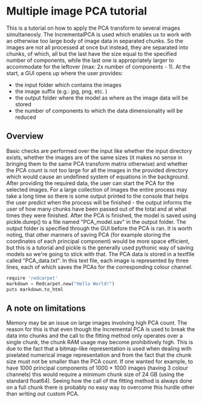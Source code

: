 # Multiple image PCA tutorial
This is a tutorial on how to apply the PCA transform to several images simultaneosly. The IncrementalPCA is used which enables us to work with an otherwise too large body of image data in separated chunks. So the images are not all processed at once but instead, they are separated into chunks, of which, all but the last have the size equal to the specified number of components, while the last one is appropriately larger to accommodate for the leftover (max: 2x number of components - 1). At the start, a GUI opens up where the user provides:
 - the input folder which contains the images
 - the image suffix (e.g.: jpg, png, etc. )
 - the output folder where the model as where as the image data will be stored
 - the number of components to which the data dimensionality will be reduced
## Overview 
Basic checks are performed over the input like whether the input directory exists, whether the images are of the same sizes (it makes no sense in bringing them to the same PCA transform matrix otherwise) and whether the PCA count is not too large for all the images in the provided directory which would cause an undefined system of equations in the background. After providing the required data, the user can start the PCA for the selected images. 
For a large collection of images the entire process may take a long time so there is some output printed to the console that helps the user predict when the process will be finished - the output informs the user of how many chunks have been passed out of the total and at what times they were finished.
After the PCA is finished, the model is saved using pickle.dump() to a file named "PCA_model.sav" in the output folder. The output folder is specified through the GUI before the PCA is ran. It is worth noting, that other manners of saving PCA (for example storing the coordinates of each principal component) would be more space efficient, but this is a tutorial and pickle is the generally used pythonic way of saving models so we're going to stick with that. 
The PCA data is stored in a textfile called "PCA_data.txt". In this text file, each image is represented by three lines, each of which saves the PCAs for the corresponding colour channel. 
```python
require 'redcarpet'
markdown = Redcarpet.new("Hello World!")
puts markdown.to_html
```

## A note on limitations
Memory may be an issue on large images involving high PCA count. The reason for this is that even though the Incremental PCA is used to break the data into chunks and the call to the fitting method only operates over a single chunk, the chunk RAM usage may become prohibitively high. This is due to the fact that a bitmap-like representation is used when dealing with pixelated numerical image representation and from the fact that the chunk size must not be smaller than the PCA count. If one wanted for example, to have 1000 principal components of 1000 * 1000 images (having 3 colour channels) this would require a minimum chunk size of 24 GB (using the standard float64).
Seeing how the call of the fitting method is always done on a full chunk there is probably no easy way to overcome this hurdle other than writing out custom PCA.
